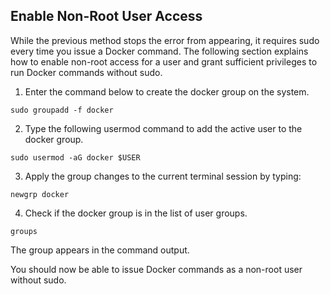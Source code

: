 ## Enable Non-Root User Access
While the previous method stops the error from appearing, it requires sudo every time you issue a Docker command. The following section explains how to enable non-root access for a user and grant sufficient privileges to run Docker commands without sudo.

1. Enter the command below to create the docker group on the system.

```sudo groupadd -f docker```

2. Type the following usermod command to add the active user to the docker group.

```sudo usermod -aG docker $USER```

3. Apply the group changes to the current terminal session by typing:

```newgrp docker```

4. Check if the docker group is in the list of user groups.

```groups```

The group appears in the command output.

You should now be able to issue Docker commands as a non-root user without sudo.